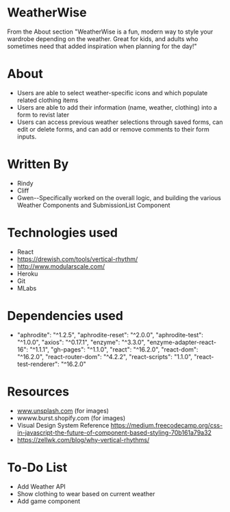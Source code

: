 # WeatherWise

From the About section
"WeatherWise is a fun, modern way to style your wardrobe depending on the weather. Great for kids, and adults who sometimes need that added inspiration when planning for the day!"

# About
* Users are able to select weather-specific icons and which populate related clothing items
* Users are able to add their information (name, weather, clothing) into a form to revist later
* Users can access previous weather selections through saved forms, can edit or delete forms, and can add or remove comments to their form inputs.

# Written By
* Rindy
* Cliff
* Gwen--Specifically worked on the overall logic, and building the various Weather Components and SubmissionList Component

# Technologies used
* React 
* https://drewish.com/tools/vertical-rhythm/
* http://www.modularscale.com/
* Heroku
* Git
* MLabs 

# Dependencies used
*   "aphrodite": "^1.2.5",
    "aphrodite-reset": "^2.0.0",
    "aphrodite-test": "^1.0.0",
    "axios": "^0.17.1",
    "enzyme": "^3.3.0",
    "enzyme-adapter-react-16": "^1.1.1",
    "gh-pages": "^1.1.0",
    "react": "^16.2.0",
    "react-dom": "^16.2.0",
    "react-router-dom": "^4.2.2",
    "react-scripts": "1.1.0",
    "react-test-renderer": "^16.2.0"

# Resources 
* www.unsplash.com (for images)
* wwww.burst.shopify.com  (for images)
* Visual Design System Reference               https://medium.freecodecamp.org/css-in-javascript-the-future-of-component-based-styling-70b161a79a32
* https://zellwk.com/blog/why-vertical-rhythms/

# To-Do List
* Add Weather API
* Show clothing to wear based on current weather
* Add game component
